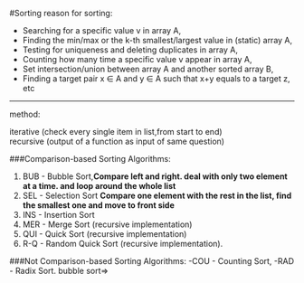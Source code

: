 #Sorting
reason for sorting:
* Searching for a specific value v in array A,
* Finding the min/max or the k-th smallest/largest value in (static) array A,
* Testing for uniqueness and deleting duplicates in array A,
* Counting how many time a specific value v appear in array A,
* Set intersection/union between array A and another sorted array B,
* Finding a target pair x ∈ A and y ∈ A such that x+y equals to a target z, etc
<hr>
method: 

iterative (check every single item in list,from start to end) <br>
recursive (output of a function as input of same question)<br>

###Comparison-based Sorting Algorithms:
1. BUB - Bubble Sort,**Compare left and right. deal with only two element at a time. and loop around the whole list**
2. SEL - Selection Sort **Compare one element with the rest in the list, find the smallest one and move to front side**
3. INS - Insertion Sort
4. MER - Merge Sort (recursive implementation)
5. QUI - Quick Sort (recursive implementation)
6. R-Q - Random Quick Sort (recursive implementation).

###Not Comparison-based Sorting Algorithms:
-COU - Counting Sort,
-RAD - Radix Sort.
bubble sort=> <br>
